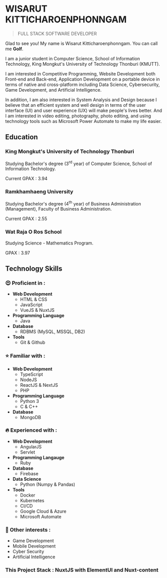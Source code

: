 # WISARUT KITTICHAROENPHONNGAM

> FULL STACK SOFTWARE DEVELOPER

Glad to see you! My name is Wisarut Kitticharoenphonngam. You can call me **Golf**. 

I am a junior student in Computer Science, School of Information Technology, King Mongkut's University of Technology Thonburi (KMUTT).

I am interested in Competitive Programming, Website Development both Front-end and Back-end, Application Development on a portable device in terms of native and cross-platform including Data Science, Cybersecurity, Game Development, and Artificial Intelligence.

In addition, I am also interested in System Analysis and Design because I believe that an efficient system and well design in terms of the user interface (UI) and user experience (UX) will make people's lives better. And I am interested in video editing, photography, photo editing, and using technology tools such as Microsoft Power Automate to make my life easier.

## Education

### King Mongkut's University of Technology Thonburi

Studying Bachelor's degree (3<sup>rd</sup> year) of Computer Science, School of Information Technology.

Current GPAX : 3.94

### Ramkhamhaeng University

Studying Bachelor's degree (4<sup>th</sup> year) of Business Administration (Management), Faculty of Business Administration.

Current GPAX : 2.55

### Wat Raja O Ros School

Studying Science - Mathematics Program. 

GPAX : 3.97

## Technology Skills

### 😍 Proficient in :

- **Web Development**
  - HTML & CSS
  - JavaScript
  - VueJS & NuxtJS
- **Programming Language**
  - Java
- **Database**
  - RDBMS (MySQL, MSSQL, DB2)
- **Tools**
  - Git & Github

### ⭐️ Familiar with :

- **Web Development**
  - TypeScript
  - NodeJS
  - ReactJS & NextJS
  - PHP
- **Programming Language**
  - Python 3
  - C & C++
- **Database**
  - MongoDB

### 🔥 Experienced with :

- **Web Development**
  - AngularJS
  - Servlet
- **Programming Langauge**
  - Ruby
- **Database**
  - Firebase
- **Data Science**
  - Python (Numpy & Pandas)
- **Tools**
  - Docker
  - Kubernetes
  - CI/CD
  - Google Cloud & Azure
  - Microsoft Automate

### 🤩 Other interests :

- Game Development
- Mobile Development
- Cyber Security
- Artificial Intelligence

### This Project Stack : NuxtJS with ElementUI and Nuxt-content
